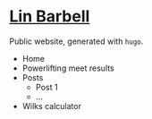 # [Lin Barbell](http://linbarbell.com)

Public website, generated with `hugo`. 

- Home
- Powerlifting meet results
- Posts
    - Post 1
    - ...
- Wilks calculator